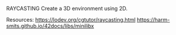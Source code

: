 RAYCASTING 
Create a 3D environment using 2D.

Resources: https://lodev.org/cgtutor/raycasting.html
https://harm-smits.github.io/42docs/libs/minilibx
